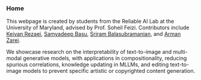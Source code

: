 ### Home

This webpage is created by students from the Reliable AI Lab at the University of Maryland, advised by Prof. Soheil Feizi. Contributors include [Keivan Rezaei](https://k1rezaei.github.io/), [Samyadeep Basu](https://samyadeepbasu.github.io/), [Sriram Balasubramanian](https://sriram.live/), and [Arman Zarei](https://armanzarei.github.io/).

We showcase research on the interpretability of text-to-image and multi-modal generative models, with applications in compositionality, reducing spurious correlations, knowledge updating in MLLMs, and editing text-to-image models to prevent specific artistic or copyrighted content generation.